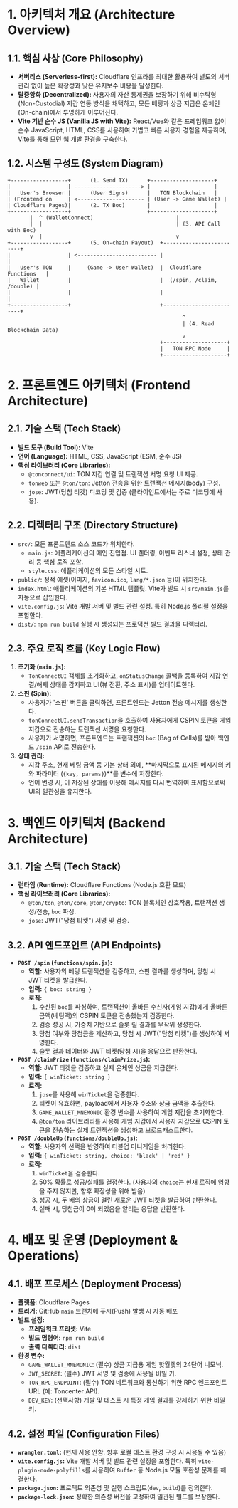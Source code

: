 # 1. 아키텍처 개요 (Architecture Overview)
## 1.1. 핵심 사상 (Core Philosophy)
- **서버리스 (Serverless-first):** Cloudflare 인프라를 최대한 활용하여 별도의 서버 관리 없이 높은 확장성과 낮은 유지보수 비용을 달성한다.
- **탈중앙화 (Decentralized):** 사용자의 자산 통제권을 보장하기 위해 비수탁형(Non-Custodial) 지갑 연동 방식을 채택하고, 모든 베팅과 상금 지급은 온체인(On-chain)에서 투명하게 이루어진다.
- **Vite 기반 순수 JS (Vanilla JS with Vite):** React/Vue와 같은 프레임워크 없이 순수 JavaScript, HTML, CSS를 사용하여 가볍고 빠른 사용자 경험을 제공하며, Vite를 통해 모던 웹 개발 환경을 구축한다.

## 1.2. 시스템 구성도 (System Diagram)
```
+------------------+      (1. Send TX)      +--------------------+
|                  | ---------------------> |                    |
|   User's Browser |      (User Signs)      |   TON Blockchain   |
| (Frontend on     | <--------------------- | (User -> Game Wallet) |
| Cloudflare Pages)|      (2. TX Boc)       |                    |
+------------------+                        +--------------------+
       |  ^ (WalletConnect)                          |
       |  |                                          | (3. API Call with Boc)
       v  |                                          v
+------------------+      (5. On-chain Payout)  +-------------------------+
|                  | <------------------------- |                         |
|   User's TON     |     (Game -> User Wallet)  |  Cloudflare Functions   |
|   Wallet         |                            |  (/spin, /claim, /double) |
|                  |                            |                         |
+------------------+                            +-------------------------+
                                                       ^
                                                       | (4. Read Blockchain Data)
                                                       v
                                                +--------------------+
                                                |   TON RPC Node     |
                                                +--------------------+
```

# 2. 프론트엔드 아키텍처 (Frontend Architecture)
## 2.1. 기술 스택 (Tech Stack)
- **빌드 도구 (Build Tool):** Vite
- **언어 (Language):** HTML, CSS, JavaScript (ESM, 순수 JS)
- **핵심 라이브러리 (Core Libraries):**
  - `@tonconnect/ui`: TON 지갑 연결 및 트랜잭션 서명 요청 UI 제공.
  - `tonweb` 또는 `@ton/ton`: Jetton 전송을 위한 트랜잭션 메시지(body) 구성.
  - `jose`: JWT(당첨 티켓) 디코딩 및 검증 (클라이언트에서는 주로 디코딩에 사용).

## 2.2. 디렉터리 구조 (Directory Structure)
- `src/`: 모든 프론트엔드 소스 코드가 위치한다.
  - `main.js`: 애플리케이션의 메인 진입점. UI 렌더링, 이벤트 리스너 설정, 상태 관리 등 핵심 로직 포함.
  - `style.css`: 애플리케이션의 모든 스타일 시트.
- `public/`: 정적 에셋(이미지, `favicon.ico`, `lang/*.json` 등)이 위치한다.
- `index.html`: 애플리케이션의 기본 HTML 템플릿. Vite가 빌드 시 `src/main.js`를 자동으로 삽입한다.
- `vite.config.js`: Vite 개발 서버 및 빌드 관련 설정. 특히 Node.js 폴리필 설정을 포함한다.
- `dist/`: `npm run build` 실행 시 생성되는 프로덕션 빌드 결과물 디렉터리.

## 2.3. 주요 로직 흐름 (Key Logic Flow)
1.  **초기화 (`main.js`):**
    - `TonConnectUI` 객체를 초기화하고, `onStatusChange` 콜백을 등록하여 지갑 연결/해제 상태를 감지하고 UI(뷰 전환, 주소 표시)를 업데이트한다.
2.  **스핀 (Spin):**
    - 사용자가 '스핀' 버튼을 클릭하면, 프론트엔드는 Jetton 전송 메시지를 생성한다.
    - `tonConnectUI.sendTransaction`을 호출하여 사용자에게 CSPIN 토큰을 게임 지갑으로 전송하는 트랜잭션 서명을 요청한다.
    - 사용자가 서명하면, 프론트엔드는 트랜잭션의 `boc` (Bag of Cells)를 받아 백엔드 `/spin` API로 전송한다.
3.  **상태 관리:**
    - 지갑 주소, 현재 베팅 금액 등 기본 상태 외에, **마지막으로 표시된 메시지의 키와 파라미터 (`{key, params}`)**를 변수에 저장한다.
    - 언어 변경 시, 이 저장된 상태를 이용해 메시지를 다시 번역하여 표시함으로써 UI의 일관성을 유지한다.

# 3. 백엔드 아키텍처 (Backend Architecture)
## 3.1. 기술 스택 (Tech Stack)
- **런타임 (Runtime):** Cloudflare Functions (Node.js 호환 모드)
- **핵심 라이브러리 (Core Libraries):**
  - `@ton/ton`, `@ton/core`, `@ton/crypto`: TON 블록체인 상호작용, 트랜잭션 생성/전송, `boc` 파싱.
  - `jose`: JWT("당첨 티켓") 서명 및 검증.

## 3.2. API 엔드포인트 (API Endpoints)
- **`POST /spin` (`functions/spin.js`):**
  - **역할:** 사용자의 베팅 트랜잭션을 검증하고, 스핀 결과를 생성하며, 당첨 시 JWT 티켓을 발급한다.
  - **입력:** `{ boc: string }`
  - **로직:**
    1.  수신된 `boc`를 파싱하여, 트랜잭션이 올바른 수신자(게임 지갑)에게 올바른 금액(베팅액)의 CSPIN 토큰을 전송했는지 검증한다.
    2.  검증 성공 시, 가중치 기반으로 슬롯 릴 결과를 무작위 생성한다.
    3.  당첨 여부와 당첨금을 계산하고, 당첨 시 JWT("당첨 티켓")를 생성하여 서명한다.
    4.  슬롯 결과 데이터와 JWT 티켓(당첨 시)을 응답으로 반환한다.
- **`POST /claimPrize` (`functions/claimPrize.js`):**
  - **역할:** JWT 티켓을 검증하고 실제 온체인 상금을 지급한다.
  - **입력:** `{ winTicket: string }`
  - **로직:**
    1.  `jose`를 사용해 `winTicket`을 검증한다.
    2.  티켓이 유효하면, payload에서 사용자 주소와 상금 금액을 추출한다.
    3.  `GAME_WALLET_MNEMONIC` 환경 변수를 사용하여 게임 지갑을 초기화한다.
    4.  `@ton/ton` 라이브러리를 사용해 게임 지갑에서 사용자 지갑으로 CSPIN 토큰을 전송하는 실제 트랜잭션을 생성하고 브로드캐스트한다.
- **`POST /doubleUp` (`functions/doubleUp.js`):**
  - **역할:** 사용자의 선택을 반영하여 더블업 미니게임을 처리한다.
  - **입력:** `{ winTicket: string, choice: 'black' | 'red' }`
  - **로직:**
    1.  `winTicket`을 검증한다.
    2.  50% 확률로 성공/실패를 결정한다. (사용자의 `choice`는 현재 로직에 영향을 주지 않지만, 향후 확장성을 위해 받음)
    3.  성공 시, 두 배의 상금이 걸린 새로운 JWT 티켓을 발급하여 반환한다.
    4.  실패 시, 당첨금이 0이 되었음을 알리는 응답을 반환한다.

# 4. 배포 및 운영 (Deployment & Operations)
## 4.1. 배포 프로세스 (Deployment Process)
- **플랫폼:** Cloudflare Pages
- **트리거:** GitHub `main` 브랜치에 푸시(Push) 발생 시 자동 배포
- **빌드 설정:**
  - **프레임워크 프리셋:** Vite
  - **빌드 명령어:** `npm run build`
  - **출력 디렉터리:** `dist`
- **환경 변수:**
  - `GAME_WALLET_MNEMONIC`: (필수) 상금 지급용 게임 핫월렛의 24단어 니모닉.
  - `JWT_SECRET`: (필수) JWT 서명 및 검증에 사용될 비밀 키.
  - `TON_RPC_ENDPOINT`: (필수) TON 네트워크와 통신하기 위한 RPC 엔드포인트 URL (예: Toncenter API).
  - `DEV_KEY`: (선택사항) 개발 및 테스트 시 특정 게임 결과를 강제하기 위한 비밀 키.

## 4.2. 설정 파일 (Configuration Files)
- **`wrangler.toml`:** (현재 사용 안함. 향후 로컬 테스트 환경 구성 시 사용될 수 있음)
- **`vite.config.js`:** Vite 개발 서버 및 빌드 관련 설정을 포함한다. 특히 `vite-plugin-node-polyfills`를 사용하여 `Buffer` 등 Node.js 모듈 호환성 문제를 해결한다.
- **`package.json`:** 프로젝트 의존성 및 실행 스크립트(`dev`, `build`)를 정의한다.
- **`package-lock.json`:** 정확한 의존성 버전을 고정하여 일관된 빌드를 보장한다.